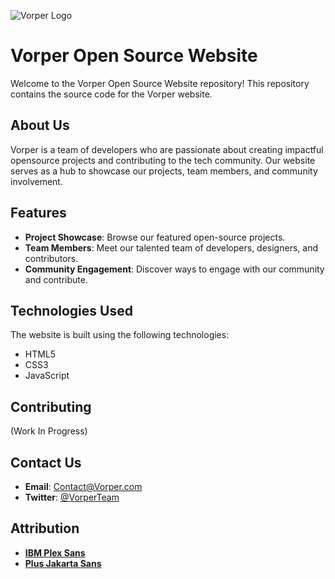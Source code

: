 ![Vorper Logo](https://cdn.discordapp.com/attachments/1180390307007823902/1190609967967916102/Osk1XsA.png?ex=65a26cf0&is=658ff7f0&hm=417950da2c2ddc8a3c7a20e1c4fdb00a6014fe1edadc1702a0a4ca409c2b91b3&)

# Vorper Open Source Website

Welcome to the Vorper Open Source Website repository! This repository contains the source code for the Vorper website.

## About Us

Vorper is a team of developers who are passionate about creating impactful opensource projects and contributing to the tech community. Our website serves as a hub to showcase our projects, team members, and community involvement.

## Features

- **Project Showcase**: Browse our featured open-source projects.
- **Team Members**: Meet our talented team of developers, designers, and contributors.
- **Community Engagement**: Discover ways to engage with our community and contribute.

## Technologies Used

The website is built using the following technologies:

- HTML5
- CSS3
- JavaScript

## Contributing

(Work In Progress)

## Contact Us

- **Email**: Contact@Vorper.com
- **Twitter**: [@VorperTeam](https://twitter.com/VorperTeam)

## Attribution

- [**IBM Plex Sans**](https://fonts.google.com/specimen/IBM+Plex+Sans)
- [**Plus Jakarta Sans**](https://github.com/tokotype/PlusJakartaSans)

